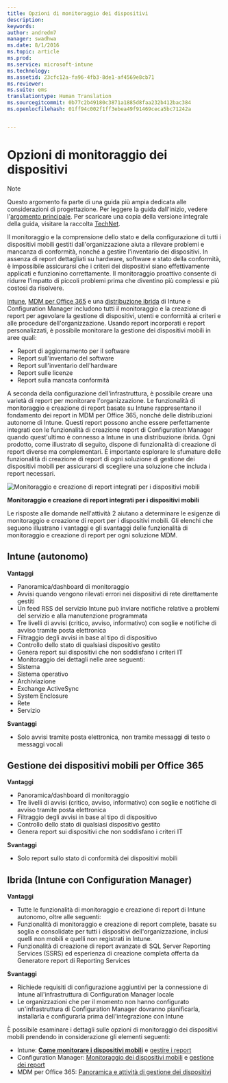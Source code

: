 ```yaml
---
title: Opzioni di monitoraggio dei dispositivi
description: 
keywords: 
author: andredm7
manager: swadhwa
ms.date: 8/1/2016
ms.topic: article
ms.prod: 
ms.service: microsoft-intune
ms.technology: 
ms.assetid: 23cfc12a-fa96-4fb3-8de1-af4569e8cb71
ms.reviewer: 
ms.suite: ems
translationtype: Human Translation
ms.sourcegitcommit: 0b77c2b49180c3871a1885d8faa232b412bac384
ms.openlocfilehash: 01ff94c002f1ff3ebea49f91469ceca5bc71242a


---
```


# Opzioni di monitoraggio dei dispositivi

>[!NOTE]
>Questo argomento fa parte di una guida più ampia dedicata alle considerazioni di progettazione. Per leggere la guida dall'inizio, vedere l'[argomento principale](mdm-design-considerations-guide.md). Per scaricare una copia della versione integrale della guida, visitare la raccolta [TechNet](https://gallery.technet.microsoft.com/Mobile-Device-Management-7d401582).

Il monitoraggio e la comprensione dello stato e della configurazione di tutti i dispositivi mobili gestiti dall'organizzazione aiuta a rilevare problemi e mancanza di conformità, nonché a gestire l'inventario dei dispositivi. In assenza di report dettagliati su hardware, software e stato della conformità, è impossibile assicurarsi che i criteri dei dispositivi siano effettivamente applicati e funzionino correttamente. Il monitoraggio proattivo consente di ridurre l'impatto di piccoli problemi prima che diventino più complessi e più costosi da risolvere.

[Intune](/Intune/deploy-use/monitoring-and-reports-with-microsoft-intune), [MDM per Office 365](https://technet.microsoft.com/library/faa7d8e5-645d-4d59-839c-c8d4c1869e4a(v=technet.10).aspx) e una [distribuzione ibrida](https://technet.microsoft.com/library/gg699377.aspx) di Intune e Configuration Manager includono tutti il monitoraggio e la creazione di report per agevolare la gestione di dispositivi, utenti e conformità ai criteri e alle procedure dell'organizzazione. Usando report incorporati e report personalizzati, è possibile monitorare la gestione dei dispositivi mobili in aree quali:

- Report di aggiornamento per il software
- Report sull'inventario del software
- Report sull'inventario dell'hardware
- Report sulle licenze
- Report sulla mancata conformità

A seconda della configurazione dell'infrastruttura, è possibile creare una varietà di report per monitorare l'organizzazione. Le funzionalità di monitoraggio e creazione di report basate su Intune rappresentano il fondamento dei report in MDM per Office 365, nonché delle distribuzioni autonome di Intune. Questi report possono anche essere perfettamente integrati con le funzionalità di creazione report di Configuration Manager quando quest'ultimo è connesso a Intune in una distribuzione ibrida. Ogni prodotto, come illustrato di seguito, dispone di funzionalità di creazione di report diverse ma complementari. È importante esplorare le sfumature delle funzionalità di creazione di report di ogni soluzione di gestione dei dispositivi mobili per assicurarsi di scegliere una soluzione che includa i report necessari.

![Monitoraggio e creazione di report integrati per i dispositivi mobili](./media/MDM_Figure_05.png)

**Monitoraggio e creazione di report integrati per i dispositivi mobili**

Le risposte alle domande nell'attività 2 aiutano a determinare le esigenze di monitoraggio e creazione di report per i dispositivi mobili. Gli elenchi che seguono illustrano i vantaggi e gli svantaggi delle funzionalità di monitoraggio e creazione di report per ogni soluzione MDM.

## Intune (autonomo)

**Vantaggi**

- Panoramica/dashboard di monitoraggio
- Avvisi quando vengono rilevati errori nei dispositivi di rete direttamente gestiti
- Un feed RSS del servizio Intune può inviare notifiche relative a problemi del servizio e alla manutenzione programmata
- Tre livelli di avvisi (critico, avviso, informativo) con soglie e notifiche di avviso tramite posta elettronica
- Filtraggio degli avvisi in base al tipo di dispositivo
- Controllo dello stato di qualsiasi dispositivo gestito
- Genera report sui dispositivi che non soddisfano i criteri IT
- Monitoraggio dei dettagli nelle aree seguenti:
 - Sistema
 - Sistema operativo
 - Archiviazione
 - Exchange ActiveSync
 - System Enclosure
 - Rete
 - Servizio

**Svantaggi**

- Solo avvisi tramite posta elettronica, non tramite messaggi di testo o messaggi vocali

## Gestione dei dispositivi mobili per Office 365

**Vantaggi**

- Panoramica/dashboard di monitoraggio
- Tre livelli di avvisi (critico, avviso, informativo) con soglie e notifiche di avviso tramite posta elettronica
- Filtraggio degli avvisi in base al tipo di dispositivo
- Controllo dello stato di qualsiasi dispositivo gestito
- Genera report sui dispositivi che non soddisfano i criteri IT

**Svantaggi**

- Solo report sullo stato di conformità dei dispositivi mobili

## Ibrida (Intune con Configuration Manager)

**Vantaggi**

- Tutte le funzionalità di monitoraggio e creazione di report di Intune autonomo, oltre alle seguenti:
 - Funzionalità di monitoraggio e creazione di report complete, basate su soglia e consolidate per tutti i dispositivi dell'organizzazione, inclusi quelli non mobili e quelli non registrati in Intune.
 - Funzionalità di creazione di report avanzate di SQL Server Reporting Services (SSRS) ed esperienza di creazione completa offerta da Generatore report di Reporting Services

**Svantaggi**

- Richiede requisiti di configurazione aggiuntivi per la connessione di Intune all'infrastruttura di Configuration Manager locale
- Le organizzazioni che per il momento non hanno configurato un'infrastruttura di Configuration Manager dovranno pianificarla, installarla e configurarla prima dell'integrazione con Intune

È possibile esaminare i dettagli sulle opzioni di monitoraggio dei dispositivi mobili prendendo in considerazione gli elementi seguenti:

- Intune: **[Come monitorare i dispositivi mobili](https://technet.microsoft.com/library/jj733634.aspx)** e [gestire i report](/Intune/deploy-use/monitoring-and-reports-with-microsoft-intune)
- Configuration Manager: [Monitoraggio dei dispositivi mobili](https://technet.microsoft.com/library/gg682128.aspx) e [gestione dei report](https://technet.microsoft.com/library/gg699377.aspx)
- MDM per Office 365: [Panoramica e attività di gestione dei dispositivi](https://technet.microsoft.com/en-us/library/ms.o365.cc.devicepolicy.aspx)



<!--HONumber=Aug16_HO1-->


